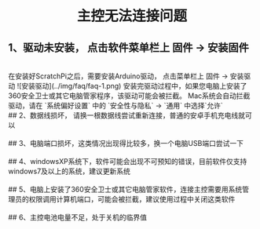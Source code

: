 #  <center>主控无法连接问题</center>  

## 1、驱动未安装， 点击软件菜单栏上 固件 -> 安装固件
<br/>
    在安装好ScratchPi之后，需要安装Arduino驱动，  点击菜单栏上 固件 -> 安装驱动
    ![安装驱动](../img/faq/faq-1.png)  
    安装完驱动过程中，如果您电脑上安装了360安全卫士或其它电脑管家程序，该驱动可能会被拦截。  
    Mac系统会自动拦截驱动，请在 `系统偏好设置` 中的 `安全性与隐私` -> `通用` 中选择`允许`
<br/>
## 2、数据线损坏， 请换一根数据线尝试重新连接，普通的安卓手机充电线就可以
<br/>

<br/>
## 3、电脑端口损坏，这类情况出现得比较多，换一个电脑USB端口尝试一下
<br/>

<br/>
## 4、windowsXP系统下，软件可能会出现不可预知的错误，目前软件仅支持windows7及以上的系统，建议更新系统
<br/>

<br/>
## 5、电脑上安装了360安全卫士或其它电脑管家软件，连接主控需要用系统管理员的权限调用计算机端口，可能会被拦截，建议使用过程中关闭这类软件
<br/>

<br/>
## 6、主控电池电量不足，处于关机的临界值
